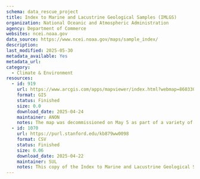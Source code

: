 ```yaml
---
schema: data_rescue_project 
title: Index to Marine and Lacustrine Geological Samples (IMLGS)
organization: National Oceanic and Atmospheric Administration
agency: Department of Commerce
websites: ncei.noaa.gov
data_source: https://www.ncei.noaa.gov/maps/sample_index/
description: 
last_modified: 2025-05-30
metadata_available: Yes
metadata_url: 
category:
  - Climate & Environment 
resources:
  - id: 919
    url: https://www.arcgis.com/apps/mapviewer/index.html?webmap=860330143ea34d8f9f47127d939161b7
    format: GIS
    status: Finished
    size: 0.0
    download_date: 2025-04-24
    maintainer: ANON
    notes: The map was decommissioned on May 5 as part of a variety of decommissioned maps listed by NOAA.
  - id: 1070
    url: https://purl.stanford.edu/kb879ww0098
    format: CSV
    status: Finished
    size: 0.06
    download_date: 2025-04-22
    maintainer: SUL
    notes: This copy of the Index to Marine and Lacustrine Geological Samples (IMLGS) was created on April 22, 2025 before its decommission on May 5, 2025. In addition to the csv file of the sample data, this deposit includes the html of the original NCEI page (https://www.ncei.noaa.gov/products/index-marine-lacustrine-samples,) a webarchive of metadata provided by NCEI from https://data.noaa.gov//metaview/page?xml=NOAA/NESDIS/NGDC/MGG/Geology/iso/xml/G00028.xml&view=getDataView&header=none, and an ML Commons Croissant metadata file that was generated for the csv file. The keywords below come from the NCEI dataset overview page. The Croissant file contains basic information about the columns. See the NCEI overview for more context on this dataset.Original Description from dataset landing page (https://www.ncei.noaa.gov/products/index-marine-lacustrine-samples,)The Index to Marine and Lacustrine Geological Samples (IMLGS) is a community designed and maintained resource that enables scientists to discover and access geological material from seabed and lakebed cores, grabs, and dredges archived at participating institutions from around the world. Sample material is available directly from each repository. Before proposing research on any sample, please contact the repository’s curator for sample condition and availability.Each repository submits data gleaned from physical samples to the IMLGS database, which is maintained by NOAA's National Centers for Environmental Information (NCEI). All sample data include basic collection and storage information, whereas some samples, at the discretion of the curator, may also include lithology, texture, age, mineralogy, weathering, metamorphism, glass remarks, color, physiographic province, principal investigator, and/or descriptive information. The public can access the IMLGS database by using NOAA NCEI’s data access resources.
---
```

